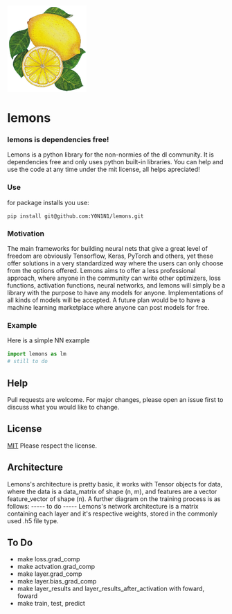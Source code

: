 <img src="https://github.com/Y0N1N1/lemons/blob/main/docs/assets/images/lemonslogo.png?raw=true" height="200" />

# lemons
### lemons is dependencies free!

Lemons is a python library for the non-normies of the dl community. It is dependencies free and only uses python built-in libraries. You can help and use the code at any time under the mit license, all helps apreciated! 

### Use
for package installs you use:
```
pip install git@github.com:Y0N1N1/lemons.git
```
### Motivation
The main frameworks for building neural nets that give a great level of freedom are obviously Tensorflow, Keras, PyTorch and others, yet these offer solutions in a very standardized way where the users can only choose from the options offered. Lemons aims to offer a less professional approach, where anyone in the community can write other optimizers, loss functions, activation functions, neural networks, and lemons will simply be a library with the purpose to have any models for anyone. Implementations of all kinds of models will be accepted. A future plan would be to have a machine learning marketplace where anyone can post models for free.

### Example
Here is a simple NN example
```python
import lemons as lm 
# still to do 
```
## Help
Pull requests are welcome. For major changes, please open an issue first to discuss what you would like to change.
## License
[MIT](https://choosealicense.com/licenses/mit/)
Please respect the license.
## Architecture
Lemons's architecture is pretty basic, it works with Tensor objects for data, where the data is a data_matrix of shape (n, m), and features are a vector feature_vector of shape (n). A further diagram on the training process is as follows:
----- to do -----
Lemons's network architecture is a matrix containing each layer and it's respective weights, stored in the commonly used .h5 file type.
## To Do

- make loss.grad_comp
- make actvation.grad_comp
- make layer.grad_comp
- make layer.bias_grad_comp
- make layer_results and layer_results_after_activation with foward, foward
- make train, test, predict
